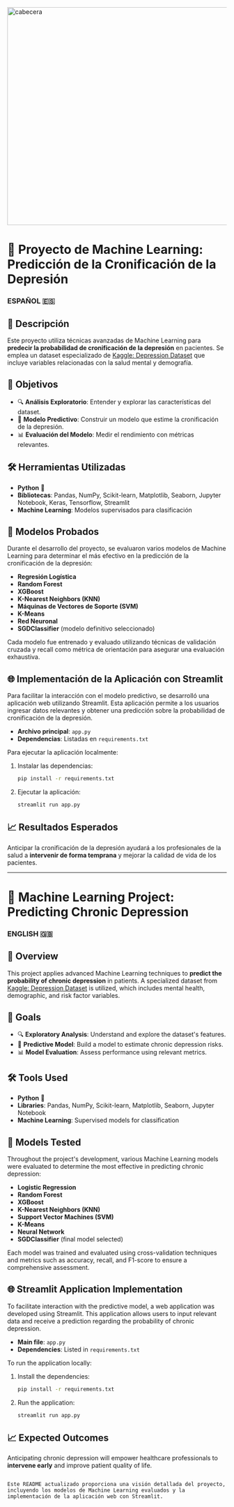 
<img src="images/cabecera.png" alt="cabecera" width="900" height="500">

# 🧠 Proyecto de Machine Learning: Predicción de la Cronificación de la Depresión

### ESPAÑOL 🇪🇸

## 🌟 Descripción
Este proyecto utiliza técnicas avanzadas de Machine Learning para **predecir la probabilidad de cronificación de la depresión** en pacientes. Se emplea un dataset especializado de [Kaggle: Depression Dataset](https://www.kaggle.com/datasets/anthonytherrien/depression-dataset) que incluye variables relacionadas con la salud mental y demografía.

## 🎯 Objetivos
- 🔍 **Análisis Exploratorio**: Entender y explorar las características del dataset.
- 🤖 **Modelo Predictivo**: Construir un modelo que estime la cronificación de la depresión.
- 📊 **Evaluación del Modelo**: Medir el rendimiento con métricas relevantes.

## 🛠️ Herramientas Utilizadas
- **Python** 🐍
- **Bibliotecas**: Pandas, NumPy, Scikit-learn, Matplotlib, Seaborn, Jupyter Notebook, Keras, Tensorflow, Streamlit
- **Machine Learning**: Modelos supervisados para clasificación

## 🧪 Modelos Probados
Durante el desarrollo del proyecto, se evaluaron varios modelos de Machine Learning para determinar el más efectivo en la predicción de la cronificación de la depresión:

- **Regresión Logística**
- **Random Forest**
- **XGBoost**
- **K-Nearest Neighbors (KNN)**
- **Máquinas de Vectores de Soporte (SVM)**
- **K-Means**
- **Red Neuronal**
- **SGDClassifier** (modelo definitivo seleccionado)

Cada modelo fue entrenado y evaluado utilizando técnicas de validación cruzada y recall  como métrica de orientación para asegurar una evaluación exhaustiva.

## 🌐 Implementación de la Aplicación con Streamlit
Para facilitar la interacción con el modelo predictivo, se desarrolló una aplicación web utilizando Streamlit. Esta aplicación permite a los usuarios ingresar datos relevantes y obtener una predicción sobre la probabilidad de cronificación de la depresión.

- **Archivo principal**: `app.py`
- **Dependencias**: Listadas en `requirements.txt`

Para ejecutar la aplicación localmente:

1. Instalar las dependencias:
   ```bash
   pip install -r requirements.txt
   ```
2. Ejecutar la aplicación:
   ```bash
   streamlit run app.py
   ```

## 📈 Resultados Esperados
Anticipar la cronificación de la depresión ayudará a los profesionales de la salud a **intervenir de forma temprana** y mejorar la calidad de vida de los pacientes.

---

# 🧠 Machine Learning Project: Predicting Chronic Depression

### ENGLISH 🇬🇧

## 🌟 Overview
This project applies advanced Machine Learning techniques to **predict the probability of chronic depression** in patients. A specialized dataset from [Kaggle: Depression Dataset](https://www.kaggle.com/datasets/anthonytherrien/depression-dataset) is utilized, which includes mental health, demographic, and risk factor variables.

## 🎯 Goals
- 🔍 **Exploratory Analysis**: Understand and explore the dataset's features.
- 🤖 **Predictive Model**: Build a model to estimate chronic depression risks.
- 📊 **Model Evaluation**: Assess performance using relevant metrics.

## 🛠️ Tools Used
- **Python** 🐍
- **Libraries**: Pandas, NumPy, Scikit-learn, Matplotlib, Seaborn, Jupyter Notebook
- **Machine Learning**: Supervised models for classification

## 🧪 Models Tested
Throughout the project's development, various Machine Learning models were evaluated to determine the most effective in predicting chronic depression:

- **Logistic Regression**
- **Random Forest**
- **XGBoost**
- **K-Nearest Neighbors (KNN)**
- **Support Vector Machines (SVM)**
- **K-Means**
- **Neural Network**
- **SGDClassifier** (final model selected)

Each model was trained and evaluated using cross-validation techniques and metrics such as accuracy, recall, and F1-score to ensure a comprehensive assessment.

## 🌐 Streamlit Application Implementation
To facilitate interaction with the predictive model, a web application was developed using Streamlit. This application allows users to input relevant data and receive a prediction regarding the probability of chronic depression.

- **Main file**: `app.py`
- **Dependencies**: Listed in `requirements.txt`

To run the application locally:

1. Install the dependencies:
   ```bash
   pip install -r requirements.txt
   ```
2. Run the application:
   ```bash
   streamlit run app.py
   ```

## 📈 Expected Outcomes
Anticipating chronic depression will empower healthcare professionals to **intervene early** and improve patient quality of life.
```

Este README actualizado proporciona una visión detallada del proyecto, incluyendo los modelos de Machine Learning evaluados y la implementación de la aplicación web con Streamlit. 